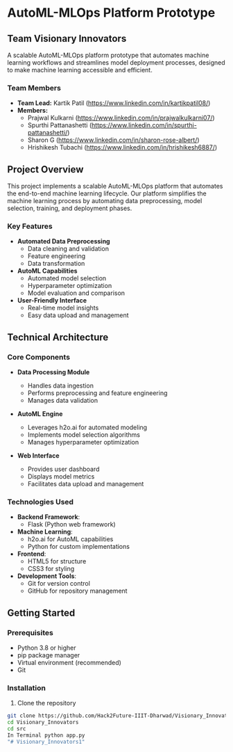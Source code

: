 # AutoML-MLOps Platform Prototype

## Team Visionary Innovators

A scalable AutoML-MLOps platform prototype that automates machine learning workflows and streamlines model deployment processes, designed to make machine learning accessible and efficient.

### Team Members
- **Team Lead:** Kartik Patil  (https://www.linkedin.com/in/kartikpatil08/)
- **Members:**
  - Prajwal Kulkarni  (https://www.linkedin.com/in/prajwalkulkarni07/)
  - Spurthi Pattanashetti (https://www.linkedin.com/in/spurthi-pattanashetti/)
  - Sharon G (https://www.linkedin.com/in/sharon-rose-albert/)  
  - Hrishikesh Tubachi  (https://www.linkedin.com/in/hrishikesh6887/)

## Project Overview

This project implements a scalable AutoML-MLOps platform that automates the end-to-end machine learning lifecycle. Our platform simplifies the machine learning process by automating data preprocessing, model selection, training, and deployment phases.

### Key Features
- **Automated Data Preprocessing**
  - Data cleaning and validation
  - Feature engineering
  - Data transformation
- **AutoML Capabilities**
  - Automated model selection
  - Hyperparameter optimization
  - Model evaluation and comparison
- **User-Friendly Interface**
  - Real-time model insights
  - Easy data upload and management

## Technical Architecture

### Core Components
- **Data Processing Module**
  - Handles data ingestion
  - Performs preprocessing and feature engineering
  - Manages data validation
- **AutoML Engine**
  - Leverages h2o.ai for automated modeling
  - Implements model selection algorithms
  - Manages hyperparameter optimization

- **Web Interface**
  - Provides user dashboard
  - Displays model metrics
  - Facilitates data upload and management

### Technologies Used
- **Backend Framework**: 
  - Flask (Python web framework)
- **Machine Learning**: 
  - h2o.ai for AutoML capabilities
  - Python for custom implementations
- **Frontend**: 
  - HTML5 for structure
  - CSS3 for styling
- **Development Tools**:
  - Git for version control
  - GitHub for repository management

## Getting Started

### Prerequisites
- Python 3.8 or higher
- pip package manager
- Virtual environment (recommended)
- Git

### Installation

1. Clone the repository
```bash
git clone https://github.com/Hack2Future-IIIT-Dharwad/Visionary_Innovators.git
cd Visionary_Innovators
cd src
In Terminal python app.py
"# Visionary_Innovators1" 
